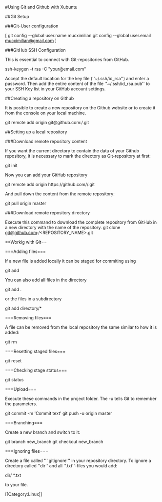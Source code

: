 #Using Git and Github with Xubuntu

##Git Setup

###Git-User configuration

[    git config --global user.name mucximilian
git config --global user.email mucximilian@gmail.com    ]

###GitHub SSH Configuration

This is essential to connect with Git-repositories from GitHub.

<source lang="bash">
ssh-keygen -t rsa -C "your@email.com"
</source>

Accept the default location for the key file (''~/.ssh/id_rsa'') and enter a password. 
Then add the entire content of the file ''~/.ssh/id_rsa.pub'' to your SSH Key list in your GitHub account settings.

##Creating a repository on Github

It is posible to create a new repository on the Github website or to create it from the console on your local machine.

<source lang="bash">
git remote add origin git@github.com:<USERNAME>/<REPOSITORY>.git 
</source>

##Setting up a local repository

###Download remote repository content

If you want the current directory to contain the data of your Github repository, it is necessary to mark the directory as Git-repository at first:

<source lang="bash">
git init
</source>

Now you can add your GitHub repository

<source lang="bash">
git remote add origin https://github.com/<USERNAME>/<REPOSITORY_NAME>.git
</source>

And pull down the content from the remote repository:

<source lang="bash">
git pull origin master
</source>

###Download remote repository directory

Execute this command to download the complete repository from GitHub in a new directory with the name of the repository.
<source lang="bash">
git clone git@github.com:<USERNAME>/<REPOSITORY_NAME>.git
</source>

==Workig with Git==

===Adding files===

If a new file is added locally it can be staged for commiting using

<source lang="bash">
git add <file>
</source>

You can also add all files in the directory

<source lang="bash">
git add .
</source>

or the files in a subdirectory

<source lang="bash">
git add directory/*
</source>

===Removing files===

A file can be removed from the local repository the same similar to how it is added:

<source lang="bash">
git rm <file>
</source>

===Resetting staged files===

<source lang="bash">
git reset
</source>

===Checking stage status===

<source lang="bash">
git status
</source>

===Upload===

Execute these commands in the project folder. The -u tells Git to remember the parameters.

<source lang="bash">
git commit -m 'Commit text'
git push -u origin master
</source>

===Branching===

Create a new branch and switch to it: 

<source lang="bash">
git branch new_branch
git checkout new_branch
</source>

===Ignoring files===

Create a file called '''.gitignore''' in your repository directory. To ignore a directory called ''dir'' and all ''.txt''-files you would add:

<source lang="bash">
dir/
*.txt
</source>

to your file.

[[Category:Linux]]
